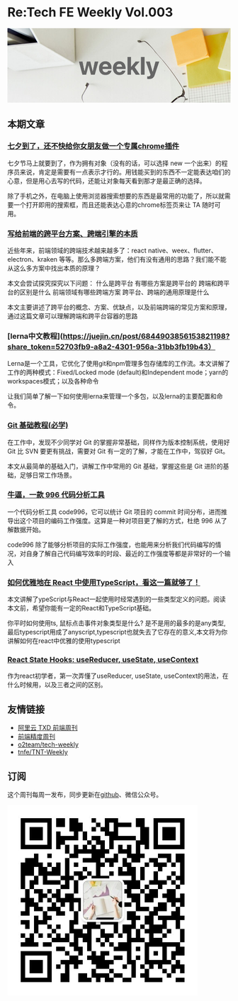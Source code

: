 # Re:Tech FE Weekly Vol.003

![](https://raw.githubusercontent.com/retech-fe/image-hosting/main/img/2022/08/08/11-10-04-9b39540aa9ffa2223c6198a222fb47a0-dcca450c-0118-4e49-b97a-d3c3b7571eb2-725b53.png)

## 本期文章


### [七夕到了，还不快给你女朋友做一个专属chrome插件](https://juejin.cn/post/7122332008252080142)

七夕节马上就要到了，作为拥有对象（没有的话，可以选择 new 一个出来）的程序员来说，肯定是需要有一点表示才行的。用钱能买到的东西不一定能表达咱们的心意，但是用心去写的代码，还能让对象每天看到那才是最正确的选择。

除了手机之外，在电脑上使用浏览器搜索想要的东西是最常用的功能了，所以就需要一个打开即用的搜索框，而且还能表达心意的chrome标签页来让 TA 随时可用。


### [写给前端的跨平台方案、跨端引擎的本质](https://juejin.cn/post/6966626823912308772)

近些年来，前端领域的跨端技术越来越多了：react native、weex、flutter、electron、kraken 等等。那么多跨端方案，他们有没有通用的思路？我们能不能从这么多方案中找出本质的原理？

本文会尝试探究探究以下问题：
什么是跨平台
有哪些方案是跨平台的
跨端和跨平台的区别是什么
前端领域有哪些跨端方案
跨平台、跨端的通用原理是什么

本文主要讲述了跨平台的概念、方案、优缺点，以及前端跨端的常见方案和原理，通过这篇文章可以理解跨端和跨平台容器的思路

### [lerna中文教程](https://juejin.cn/post/6844903856153821198?share_token=52703fb9-a8a2-4301-956a-31bb3fb19b43）

Lerna是一个工具，它优化了使用git和npm管理多包存储库的工作流。本文讲解了工作的两种模式：Fixed/Locked mode (default)和Independent mode；yarn的workspaces模式；以及各种命令

让我们简单了解一下如何使用lerna来管理一个多包，以及lerna的主要配置和命令。


### [Git 基础教程(必学)](https://mp.weixin.qq.com/s/0mGBRiG-kOa9rNL3qn9vVQ)

在工作中，发现不少同学对 Git 的掌握非常基础，同样作为版本控制系统，使用好 Git 比 SVN 要更有挑战，需要对 Git 有一定的了解，才能在工作中，驾驭好 Git。

本文从最简单的基础入门，讲解工作中常用的 Git 基础，掌握这些是 Git 进阶的基础，足够日常工作场景。


### [牛逼，一款 996 代码分析工具]([https://mp.weixin.qq.com/s/0mGBRiG-kOa9rNL3qn9vVQ](https://mp.weixin.qq.com/s?__biz=MzA3MzE4ODY0Mg==&mid=2455993889&idx=1&sn=7233d57b655d882a3e73386abba5e8ac&chksm=88850a6cbff2837a0eee062726b62415836b92c0ee5527a6c8a72993f255fa6bc1095600a5dd#rd))

一个代码分析工具 code996，它可以统计 Git 项目的 commit 时间分布，进而推导出这个项目的编码工作强度。这算是一种对项目更了解的方式，杜绝 996 从了解数据开始。

code996 除了能够分析项目的实际工作强度，也能用来分析我们代码编写的情况，对自身了解自己代码编写效率的时段、最近的工作强度等都是非常好的一个输入


### [如何优雅地在 React 中使用TypeScript，看这一篇就够了！](https://juejin.cn/post/7021674818621669389)

本文讲解了ypeScript与React一起使用时经常遇到的一些类型定义的问题。阅读本文前，希望你能有一定的React和TypeScript基础。

你平时如何使用ts, 鼠标点击事件对象类型是什么? 是不是用的最多的是any类型,最后typescript用成了anyscript,typescript也就失去了它存在的意义,本文将为你讲解如何在react中优雅的使用typescript


### [React State Hooks: useReducer, useState, useContext]([https://juejin.cn/post/7021674818621669389](https://www.robinwieruch.de/react-state-usereducer-usestate-usecontext/))

作为react初学者，第一次弄懂了useReducer, useState, useContext的用法，在什么时候用，以及三者之间的区别。


## 友情链接

- [阿里云 TXD 前端周刊](https://github.com/aliyunfe/weekly)
- [前端精度周刊](https://github.com/ascoders/weekly)
- [o2team/tech-weekly]()
- [tnfe/TNT-Weekly](https://github.com/tnfe/TNT-Weekly/)

## 订阅

这个周刊每周一发布，同步更新在[github](https://github.com/retech-fe/weekly)、微信公众号。

![](https://raw.githubusercontent.com/retech-fe/image-hosting/main/img/2022/08/08/11-10-31-00dddeb5e5c7f41d76b8a886daf30c30-qrcode_for_gh_1ab4464eae79_430-173b0f.jpg)
